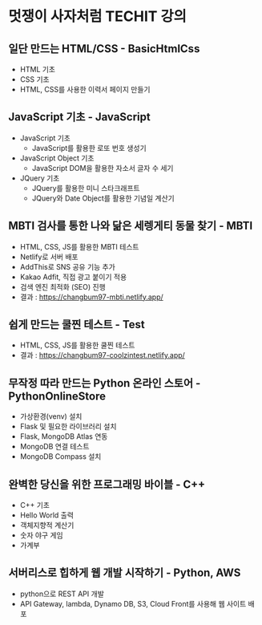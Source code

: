 # 멋쟁이 사자처럼 TECHIT 강의

## 일단 만드는 HTML/CSS - BasicHtmlCss
- HTML 기초
- CSS 기초
- HTML, CSS를 사용한 이력서 페이지 만들기

## JavaScript 기초 - JavaScript
- JavaScript 기초
  - JavaScript를 활용한 로또 번호 생성기
- JavaScript Object 기초
  - JavaScript DOM을 활용한 자소서 글자 수 세기
- JQuery 기초
  - JQuery를 활용한 미니 스타크래프트
  - JQuery와 Date Object를 활용한 기념일 계산기

## MBTI 검사를 통한 나와 닮은 세렝게티 동물 찾기 - MBTI
- HTML, CSS, JS를 활용한 MBTI 테스트
- Netlify로 서버 배포
- AddThis로 SNS 공유 기능 추가
- Kakao Adfit, 직접 광고 붙이기 적용
- 검색 엔진 최적화 (SEO) 진행
- 결과 : https://changbum97-mbti.netlify.app/

## 쉽게 만드는 쿨찐 테스트 - Test
- HTML, CSS, JS를 활용한 쿨찐 테스트
- 결과 : https://changbum97-coolzintest.netlify.app/

## 무작정 따라 만드는 Python 온라인 스토어 - PythonOnlineStore
- 가상환경(venv) 설치
- Flask 및 필요한 라이브러리 설치
- Flask, MongoDB Atlas 연동
- MongoDB 연결 테스트
- MongoDB Compass 설치 

## 완벽한 당신을 위한 프로그래밍 바이블 - C++
- C++ 기초
- Hello World 출력
- 객체지향적 계산기
- 숫자 야구 게임
- 가계부

## 서버리스로 힙하게 웹 개발 시작하기 - Python, AWS
- python으로 REST API 개발
- API Gateway, lambda, Dynamo DB, S3, Cloud Front를 사용해 웹 사이트 배포